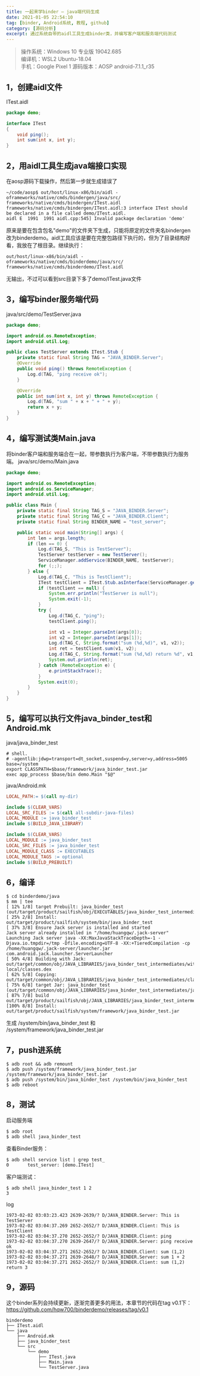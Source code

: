 ```yaml
---
title: 一起来学binder — java端代码生成
date: 2021-01-05 22:54:10
tag: [binder, Android系统, 教程, github]
category: [源码分析]
excerpt: 通过系统自带的aidl工具生成binder类，并编写客户端和服务端代码测试
---
```


> 操作系统：Windows 10 专业版 19042.685  
> 编译机：WSL2 Ubuntu-18.04  
> 手机：Google Pixel 1 
> 源码版本：AOSP android-7.1.1_r35

## 1，创建aidl文件
ITest.aidl
``` java
package demo;

interface ITest
{
    void ping();
    int sum(int x, int y);
}
```
## 2，用aidl工具生成java端接口实现
在aosp源码下载操作，然后第一步就生成错误了
``` log
~/code/aosp$ out/host/linux-x86/bin/aidl -oframeworks/native/cmds/bindergen/java/src/ frameworks/native/cmds/bindergen/ITest.aidl
frameworks/native/cmds/bindergen/ITest.aidl:3 interface ITest should be declared in a file called demo/ITest.aidl.
aidl E  1991  1991 aidl.cpp:545] Invalid package declaration 'demo'
```
原来是要在包含包名"demo"的文件夹下生成，只能将原定的文件夹名bindergen改为binderdemo。aidl工具应该是要在完整包路径下执行的，但为了目录结构好看，我放在了根目录。继续执行：
``` console
out/host/linux-x86/bin/aidl -oframeworks/native/cmds/binderdemo/java/src/ frameworks/native/cmds/binderdemo/ITest.aidl
```
无输出，不过可以看到src目录下多了demo/ITest.java文件

## 3，编写binder服务端代码
java/src/demo/TestServer.java
``` java
package demo;

import android.os.RemoteException;
import android.util.Log;

public class TestServer extends ITest.Stub {
    private static final String TAG = "JAVA_BINDER.Server";
    @Override
    public void ping() throws RemoteException {
        Log.d(TAG, "ping receive ok");
    }

    @Override
    public int sum(int x, int y) throws RemoteException {
        Log.d(TAG, "sum " + x + " + " + y);
        return x + y;
    }
}
```
## 4，编写测试类Main.java
将binder客户端和服务端合在一起，带参数执行为客户端，不带参数执行为服务端。
java/src/demo/Main.java
``` java
package demo;

import android.os.RemoteException;
import android.os.ServiceManager;
import android.util.Log;

public class Main {
    private static final String TAG_S = "JAVA_BINDER.Server";
    private static final String TAG_C = "JAVA_BINDER.Client";
    private static final String BINDER_NAME = "test_server";

    public static void main(String[] args) {
        int len = args.length;
        if (len == 0) {
            Log.d(TAG_S, "This is TestServer");
            TestServer testServer = new TestServer();
            ServiceManager.addService(BINDER_NAME, testServer);
            for (;;);
        } else {
            Log.d(TAG_C, "This is TestClient");
            ITest testClient = ITest.Stub.asInterface(ServiceManager.getService(BINDER_NAME));
            if (testClient == null) {
                System.err.println("TestServer is null");
                System.exit(-1);
            }
            try {
                Log.d(TAG_C, "ping");
                testClient.ping();

                int v1 = Integer.parseInt(args[0]);
                int v2 = Integer.parseInt(args[1]);
                Log.d(TAG_C, String.format("sum (%d,%d)", v1, v2));
                int ret = testClient.sum(v1, v2);
                Log.d(TAG_C, String.format("sum (%d,%d) return %d", v1, v2, ret));
                System.out.println(ret);
            } catch (RemoteException e) {
                e.printStackTrace();
            }
            System.exit(0);
        }
    }
}
```

## 5，编写可以执行文件java_binder_test和Android.mk
java/java_binder_test
``` shell
# shell.
# -agentlib:jdwp=transport=dt_socket,suspend=y,server=y,address=5005
base=/system
export CLASSPATH=$base/framework/java_binder_test.jar
exec app_process $base/bin demo.Main "$@"
```

java/Android.mk
``` Makefile
LOCAL_PATH:= $(call my-dir)

include $(CLEAR_VARS)
LOCAL_SRC_FILES := $(call all-subdir-java-files)
LOCAL_MODULE := java_binder_test
include $(BUILD_JAVA_LIBRARY)

include $(CLEAR_VARS)
LOCAL_MODULE := java_binder_test
LOCAL_SRC_FILES := java_binder_test
LOCAL_MODULE_CLASS := EXECUTABLES
LOCAL_MODULE_TAGS := optional
include $(BUILD_PREBUILT)
```

## 6，编译
``` log
$ cd binderdemo/java
$ mm | tee
[ 12% 1/8] target Prebuilt: java_binder_test (out/target/product/sailfish/obj/EXECUTABLES/java_binder_test_intermediates/java_binder_test)
[ 25% 2/8] Install: out/target/product/sailfish/system/bin/java_binder_test
[ 37% 3/8] Ensure Jack server is installed and started
Jack server already installed in "/home/huangqw/.jack-server"
Launching Jack server java -XX:MaxJavaStackTraceDepth=-1 -Djava.io.tmpdir=/tmp -Dfile.encoding=UTF-8 -XX:+TieredCompilation -cp /home/huangqw/.jack-server/launcher.jar com.android.jack.launcher.ServerLauncher
[ 50% 4/8] Building with Jack: out/target/common/obj/JAVA_LIBRARIES/java_binder_test_intermediates/with-local/classes.dex
[ 62% 5/8] Copying: out/target/common/obj/JAVA_LIBRARIES/java_binder_test_intermediates/classes.dex
[ 75% 6/8] target Jar: java_binder_test (out/target/common/obj/JAVA_LIBRARIES/java_binder_test_intermediates/javalib.jar)
[ 87% 7/8] build out/target/product/sailfish/obj/JAVA_LIBRARIES/java_binder_test_intermediates/javalib.jar
[100% 8/8] Install: out/target/product/sailfish/system/framework/java_binder_test.jar
```
生成 /system/bin/java_binder_test 和 /system/framework/java_binder_test.jar

## 7，push进系统
``` console
$ adb root && adb remount
$ adb push /system/framework/java_binder_test.jar /system/framework/java_binder_test.jar
$ adb push /system/bin/java_binder_test /system/bin/java_binder_test
$ adb reboot
```
## 8，测试
启动服务端
``` console
$ adb root
$ adb shell java_binder_test

```

查看Binder服务：
``` console
$ adb shell service list | grep test_
0       test_server: [demo.ITest]
```
客户端测试：
``` console
$ adb shell java_binder_test 1 2
3
```
log
``` log
1973-02-02 03:03:23.423 2639-2639/? D/JAVA_BINDER.Server: This is TestServer
1973-02-02 03:04:37.269 2652-2652/? D/JAVA_BINDER.Client: This is TestClient
1973-02-02 03:04:37.270 2652-2652/? D/JAVA_BINDER.Client: ping
1973-02-02 03:04:37.270 2639-2647/? D/JAVA_BINDER.Server: ping receive ok
1973-02-02 03:04:37.271 2652-2652/? D/JAVA_BINDER.Client: sum (1,2)
1973-02-02 03:04:37.271 2639-2648/? D/JAVA_BINDER.Server: sum 1 + 2
1973-02-02 03:04:37.271 2652-2652/? D/JAVA_BINDER.Client: sum (1,2) return 3
```
## 9，源码
这个binder系列会持续更新，逐渐完善更多的用法，本章节的代码在tag v0.1下：  
https://github.com/hqw700/binderdemo/releases/tag/v0.1
```
binderdemo
├── ITest.aidl
└── java
    ├── Android.mk
    ├── java_binder_test
    └── src
        └── demo
            ├── ITest.java
            ├── Main.java
            └── TestServer.java
```

